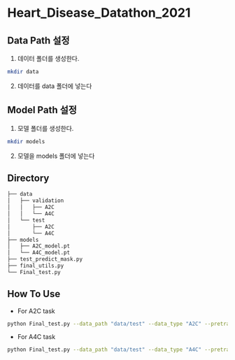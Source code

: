 # Heart_Disease_Datathon_2021

## Data Path 설정
1. 데이터 폴더를 생성한다.
```bash
mkdir data
```
2. 데이터를 data 폴더에 넣는다

## Model Path 설정
1. 모델 폴더를 생성한다.
```bash
mkdir models
```
2. 모델을 models 폴더에 넣는다

## Directory
```bash
├── data
│   ├── validation
│   │   ├── A2C
│   │   └── A4C
│   └── test
│       ├── A2C
│       └── A4C
├── models
│   ├── A2C_model.pt
│   └── A4C_model.pt
├── test_predict_mask.py
├── final_utils.py
└── Final_test.py
``` 
## How To Use
- For A2C task
```bash
python Final_test.py --data_path "data/test" --data_type "A2C" --pretrained_path "models/A2C_model.pt"
```

- For A4C task
```bash
python Final_test.py --data_path "data/test" --data_type "A4C" --pretrained_path "models/A4C_model.pt"
```

